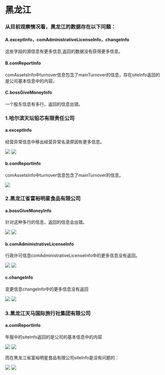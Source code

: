 # 黑龙江
### 从目前观察情况看，黑龙江的数据存在以下问题：
#### A.exceptInfo，comAdministrativeLicenseInfo，changeInfo
这些字段的源信息有更多信息,返回的数据没有获得更多信息。
#### B.comReportInfo
comAssetsInfo中turnover信息包含了mainTurnover的信息，存在siteInfo返回的是公司基本信息中的内容。
#### C.bossGiveMoneyInfo
一个股东信息有多行，返回的信息出错。
### 1.哈尔滨天坛铅芯有限责任公司
#### a.exceptInfo
经营异常信息中移出经营异常名录原因有更多信息。

![](http://o7qrps1cr.bkt.clouddn.com/%E5%B1%8F%E5%B9%95%E5%BF%AB%E7%85%A7%202016-06-29%20%E4%B8%8B%E5%8D%8811.22.18.png)
![](http://o7qrps1cr.bkt.clouddn.com/%E5%B1%8F%E5%B9%95%E5%BF%AB%E7%85%A7%202016-06-29%20%E4%B8%8B%E5%8D%8811.22.09.png)
#### b.comReportInfo
comAssetsInfo中turnover信息包含了mainTurnover的信息。

![](http://o7qrps1cr.bkt.clouddn.com/%E5%B1%8F%E5%B9%95%E5%BF%AB%E7%85%A7%202016-06-29%20%E4%B8%8B%E5%8D%8811.30.46.png)
### 2.黑龙江省富裕明星食品有限公司
#### a.bossGiveMoneyInfo
针对这种多行的信息，返回的信息会出错。

![](http://o7qrps1cr.bkt.clouddn.com/%E5%B1%8F%E5%B9%95%E5%BF%AB%E7%85%A7%202016-06-30%20%E4%B8%8A%E5%8D%8810.21.44.png)
![](http://o7qrps1cr.bkt.clouddn.com/%E5%B1%8F%E5%B9%95%E5%BF%AB%E7%85%A7%202016-06-30%20%E4%B8%8A%E5%8D%8810.23.42.png)
#### b.comAdministrativeLicenseInfo
行政许可信息comAdministrativeLicenseInfo中的更多信息没有返回。

![](http://o7qrps1cr.bkt.clouddn.com/%E5%B1%8F%E5%B9%95%E5%BF%AB%E7%85%A7%202016-06-30%20%E4%B8%8A%E5%8D%8810.28.10.png)
![](http://o7qrps1cr.bkt.clouddn.com/%E5%B1%8F%E5%B9%95%E5%BF%AB%E7%85%A7%202016-06-30%20%E4%B8%8A%E5%8D%8810.28.38.png)
#### c.changeInfo
变更信息changeInfo中的更多信息没有返回

![](http://o7qrps1cr.bkt.clouddn.com/%E5%B1%8F%E5%B9%95%E5%BF%AB%E7%85%A7%202016-06-30%20%E4%B8%8A%E5%8D%8810.34.15.png)
![](http://o7qrps1cr.bkt.clouddn.com/%E5%B1%8F%E5%B9%95%E5%BF%AB%E7%85%A7%202016-06-30%20%E4%B8%8A%E5%8D%8810.34.37.png)
### 3.黑龙江天马国际旅行社集团有限公司
#### a.comReportInfo
年报中的siteInfo返回的是公司的基本信息中的内容

![](http://o7qrps1cr.bkt.clouddn.com/%E5%B1%8F%E5%B9%95%E5%BF%AB%E7%85%A7%202016-06-30%20%E4%B8%8A%E5%8D%8810.52.58.png)
![](http://o7qrps1cr.bkt.clouddn.com/%E5%B1%8F%E5%B9%95%E5%BF%AB%E7%85%A7%202016-06-30%20%E4%B8%8A%E5%8D%8810.52.34.png)

而在黑龙江省富裕明星食品有限公司siteInfo是没有问题的：

![](http://o7qrps1cr.bkt.clouddn.com/%E5%B1%8F%E5%B9%95%E5%BF%AB%E7%85%A7%202016-06-30%20%E4%B8%8A%E5%8D%8810.54.14.png )
![](http://o7qrps1cr.bkt.clouddn.com/%E5%B1%8F%E5%B9%95%E5%BF%AB%E7%85%A7%202016-06-30%20%E4%B8%8A%E5%8D%8810.55.16.png)









